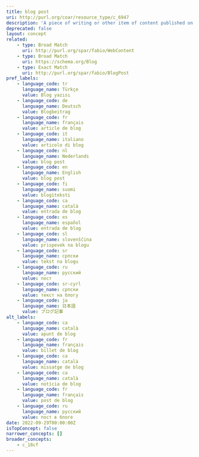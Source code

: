```yaml
---
title: blog post
uri: http://purl.org/coar/resource_type/c_6947
description: 'A piece of writing or other item of content published on a blog. [Source: https://www.lexico.com/definition/blog_post]'
deprecated: false
layout: concept
related:
    - type: Broad Match
      uri: http://purl.org/spar/fabio/WebContent
    - type: Broad Match
      uri: https://schema.org/Blog
    - type: Exact Match
      uri: http://purl.org/spar/fabio/BlogPost
pref_labels:
    - language_code: tr
      language_name: Türkçe
      value: Blog yazısı
    - language_code: de
      language_name: Deutsch
      value: Blogbeitrag
    - language_code: fr
      language_name: français
      value: article de blog
    - language_code: it
      language_name: italiano
      value: articolo di blog
    - language_code: nl
      language_name: Nederlands
      value: blog post
    - language_code: en
      language_name: English
      value: blog post
    - language_code: fi
      language_name: suomi
      value: blogiteksti
    - language_code: ca
      language_name: català
      value: entrada de blog
    - language_code: es
      language_name: español
      value: entrada de blog
    - language_code: sl
      language_name: slovenščina
      value: prispevek na blogu
    - language_code: sr
      language_name: српски
      value: tekst na blogu
    - language_code: ru
      language_name: русский
      value: пост
    - language_code: sr-cyrl
      language_name: српски
      value: текст на блогу
    - language_code: ja
      language_name: 日本語
      value: ブログ記事
alt_labels:
    - language_code: ca
      language_name: català
      value: apunt de blog
    - language_code: fr
      language_name: français
      value: billet de blog
    - language_code: ca
      language_name: català
      value: missatge de blog
    - language_code: ca
      language_name: català
      value: notícia de blog
    - language_code: fr
      language_name: français
      value: post de blog
    - language_code: ru
      language_name: русский
      value: пост в блоге
date: 2022-09-29T00:00:00Z
isTopConcept: false
narrower_concepts: []
broader_concepts:
    - c_18cf
---
```


